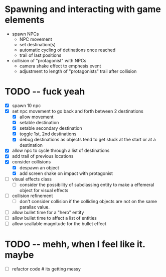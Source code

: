 # Spawning and interacting with game elements
* spawn NPCs
    * NPC movement
    * set destination(s)
    * automatic cycling of detinations once reached
    * trail of last positions
* collision of "protagonist" with NPCs
    * camera shake effect to emphesis event
    * adjustment to length of "protagonists" trail after collision

# TODO -- fuck yeah
* [x] spawn 10 npc
* [x] set npc movement to go back and forth between 2 destinations
    * [x] allow movement
    * [x] setable destination
    * [x] setable secondary destination
    * [x] toggle 1st, 2nd destinations
    * [x] debug destinations as objects tend to get stuck at the start or at a destination
* [x] allow npc to cycle through a list of destinations
* [x] add trail of previous locations
* [x] consider collisions
    * [x] despawn an object
    * [x] add screen shake on impact with protagonist
* [ ] visual effects class
    * [ ] consider the possibility of subclassing entity to make a effemeral object for visual effects
* [ ] collision refinement
    * [ ] don't consider collision if the colliding objects are not on the same parallax value.
* [ ] allow bullet time for a "hero" entity
* [ ] allow bullet time to affect a list of entities
* [ ] allow scallable magnitude for the bullet effect

# TODO -- mehh, when I feel like it. maybe
* [ ] refactor code  # its getting messy